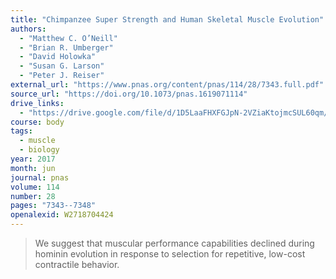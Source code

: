 ```yaml
---
title: "Chimpanzee Super Strength and Human Skeletal Muscle Evolution"
authors:
  - "Matthew C. O’Neill"
  - "Brian R. Umberger"
  - "David Holowka"
  - "Susan G. Larson"
  - "Peter J. Reiser"
external_url: "https://www.pnas.org/content/pnas/114/28/7343.full.pdf"
source_url: "https://doi.org/10.1073/pnas.1619071114"
drive_links:
  - "https://drive.google.com/file/d/1D5LaaFHXFGJpN-2VZiaKtojmcSUL60qm/view?usp=drivesdk"
course: body
tags:
  - muscle
  - biology
year: 2017
month: jun
journal: pnas
volume: 114
number: 28
pages: "7343--7348"
openalexid: W2718704424
---
```


> We suggest that muscular performance capabilities declined during hominin evolution in response to selection for repetitive, low-cost contractile behavior.
